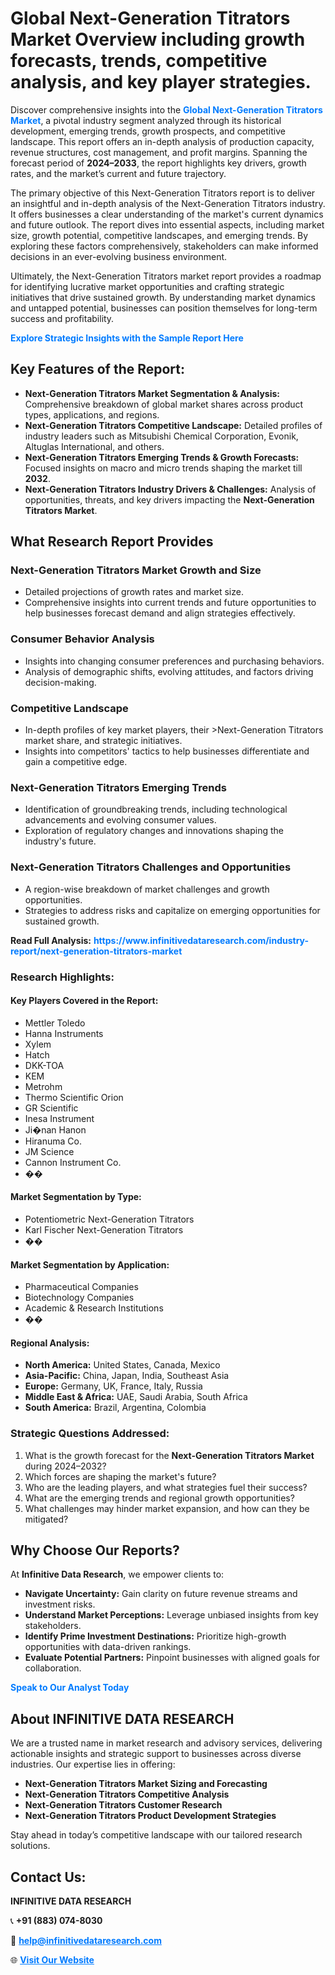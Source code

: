 <h1>Global Next-Generation Titrators Market Overview including growth forecasts, trends, competitive analysis, and key player strategies.</h1>
<p>
Discover comprehensive insights into the 
<a href="https://www.infinitivedataresearch.com/industry-report/next-generation-titrators-market" rel="dofollow" style="color: #007BFF; text-decoration: none;"><strong>Global Next-Generation Titrators Market</strong></a>, a pivotal industry segment analyzed through its historical development, emerging trends, growth prospects, and competitive landscape. This report offers an in-depth analysis of production capacity, revenue structures, cost management, and profit margins. Spanning the forecast period of <strong>2024–2033</strong>, the report highlights key drivers, growth rates, and the market’s current and future trajectory.
</p>
<p>
The primary objective of this Next-Generation Titrators report is to deliver an insightful and in-depth analysis of the Next-Generation Titrators industry. It offers businesses a clear understanding of the market's current dynamics and future outlook. The report dives into essential aspects, including market size, growth potential, competitive landscapes, and emerging trends. By exploring these factors comprehensively, stakeholders can make informed decisions in an ever-evolving business environment.
</p>
<p>
Ultimately, the Next-Generation Titrators market report provides a roadmap for identifying lucrative market opportunities and crafting strategic initiatives that drive sustained growth. By understanding market dynamics and untapped potential, businesses can position themselves for long-term success and profitability.
</p>
<p>
<a href="https://www.infinitivedataresearch.com/request-sample/reportId=108851" style="color: #007BFF; text-decoration: none;"><strong>Explore Strategic Insights with the Sample Report Here</strong></a>
</p>

<h2>Key Features of the Report:</h2>
<ul>
<li><strong>Next-Generation Titrators Market Segmentation & Analysis:</strong> Comprehensive breakdown of global market shares across product types, applications, and regions.</li>
<li><strong>Next-Generation Titrators Competitive Landscape:</strong> Detailed profiles of industry leaders such as Mitsubishi Chemical Corporation, Evonik, Altuglas International, and others.</li>
<li><strong>Next-Generation Titrators Emerging Trends & Growth Forecasts:</strong> Focused insights on macro and micro trends shaping the market till <strong>2032</strong>.</li>
<li><strong>Next-Generation Titrators Industry Drivers & Challenges:</strong> Analysis of opportunities, threats, and key drivers impacting the <strong>Next-Generation Titrators Market</strong>.</li>
</ul>

<h2>What Research Report Provides</h2>
<h3>Next-Generation Titrators Market Growth and Size</h3>
<ul>
<li>Detailed projections of growth rates and market size.</li>
<li>Comprehensive insights into current trends and future opportunities to help businesses forecast demand and align strategies effectively.</li>
</ul>

<h3>Consumer Behavior Analysis</h3>
<ul>
<li>Insights into changing consumer preferences and purchasing behaviors.</li>
<li>Analysis of demographic shifts, evolving attitudes, and factors driving decision-making.</li>
</ul>

<h3>Competitive Landscape</h3>
<ul>
<li>In-depth profiles of key market players, their >Next-Generation Titrators market share, and strategic initiatives.</li>
<li>Insights into competitors' tactics to help businesses differentiate and gain a competitive edge.</li>
</ul>

<h3>Next-Generation Titrators Emerging Trends</h3>
<ul>
<li>Identification of groundbreaking trends, including technological advancements and evolving consumer values.</li>
<li>Exploration of regulatory changes and innovations shaping the industry's future.</li>
</ul>

<h3>Next-Generation Titrators Challenges and Opportunities</h3>
<ul>
<li>A region-wise breakdown of market challenges and growth opportunities.</li>
<li>Strategies to address risks and capitalize on emerging opportunities for sustained growth.</li>
</ul>
<p><strong>Read Full Analysis:</strong> <a href="https://www.infinitivedataresearch.com/industry-report/next-generation-titrators-market" rel="dofollow" style="color: #007BFF; text-decoration: none;"><strong>https://www.infinitivedataresearch.com/industry-report/next-generation-titrators-market</strong></a></p>
<h3>Research Highlights:</h3>
<h4>Key Players Covered in the Report:</h4>
<ul><li>Mettler Toledo</li><li>Hanna Instruments</li><li>Xylem</li><li>Hatch</li><li>DKK-TOA</li><li>KEM</li><li>Metrohm</li><li>Thermo Scientific Orion</li><li>GR Scientific</li><li>Inesa Instrument</li><li>Ji�nan Hanon</li><li>Hiranuma Co.</li><li>JM Science</li><li>Cannon Instrument Co.</li><li>��</li></ul>
<h4>Market Segmentation by Type:</h4>
<ul><li>Potentiometric Next-Generation Titrators</li><li>Karl Fischer Next-Generation Titrators</li><li>��</li></ul>
<h4>Market Segmentation by Application:</h4>
<ul><li>Pharmaceutical Companies</li><li>Biotechnology Companies</li><li>Academic &amp; Research Institutions</li><li>��</li></ul>

<h4>Regional Analysis:</h4>
<ul>
<li><strong>North America:</strong> United States, Canada, Mexico</li>
<li><strong>Asia-Pacific:</strong> China, Japan, India, Southeast Asia</li>
<li><strong>Europe:</strong> Germany, UK, France, Italy, Russia</li>
<li><strong>Middle East & Africa:</strong> UAE, Saudi Arabia, South Africa</li>
<li><strong>South America:</strong> Brazil, Argentina, Colombia</li>
</ul>

<h3>Strategic Questions Addressed:</h3>
<ol>
<li>What is the growth forecast for the <strong>Next-Generation Titrators Market</strong> during 2024–2032?</li>
<li>Which forces are shaping the market's future?</li>
<li>Who are the leading players, and what strategies fuel their success?</li>
<li>What are the emerging trends and regional growth opportunities?</li>
<li>What challenges may hinder market expansion, and how can they be mitigated?</li>
</ol>

<h2>Why Choose Our Reports?</h2>
<p>At <strong>Infinitive Data Research</strong>, we empower clients to:</p>
<ul>
<li><strong>Navigate Uncertainty:</strong> Gain clarity on future revenue streams and investment risks.</li>
<li><strong>Understand Market Perceptions:</strong> Leverage unbiased insights from key stakeholders.</li>
<li><strong>Identify Prime Investment Destinations:</strong> Prioritize high-growth opportunities with data-driven rankings.</li>
<li><strong>Evaluate Potential Partners:</strong> Pinpoint businesses with aligned goals for collaboration.</li>
</ul>
<p><a href="https://www.infinitivedataresearch.com/industry-report/next-generation-titrators-market" rel="dofollow" style="color: #007BFF; text-decoration: none;"><strong>Speak to Our Analyst Today</strong></a></p>

<h2>About INFINITIVE DATA RESEARCH</h2>
<p>We are a trusted name in market research and advisory services, delivering actionable insights and strategic support to businesses across diverse industries. Our expertise lies in offering:</p>
<ul>
<li><strong>Next-Generation Titrators Market Sizing and Forecasting</strong></li>
<li><strong>Next-Generation Titrators Competitive Analysis</strong></li>
<li><strong>Next-Generation Titrators Customer Research</strong></li>
<li><strong>Next-Generation Titrators Product Development Strategies</strong></li>
</ul>
<p>Stay ahead in today’s competitive landscape with our tailored research solutions.</p>

<h2>Contact Us:</h2>
<p><strong>INFINITIVE DATA RESEARCH</strong></p>
<p>📞 <strong>+91 (883) 074-8030</strong></p>
<p>📧 <strong><a href="mailto:help@infinitivedataresearch.com" style="color: #007BFF;">help@infinitivedataresearch.com</a></strong></p>
<p>🌐 <strong><a href="https://www.infinitivedataresearch.com" rel="dofollow" style="color: #007BFF;">Visit Our Website</a></strong></p>
